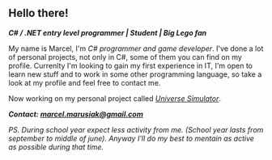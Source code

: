 ## Hello there!

**_C# / .NET entry level programmer | Student | Big Lego fan_**

My name is Marcel, I'm _C# programmer and game developer_. I've done a lot of personal projects, not only in C#, some of them you can find on my profile. Currenlty I'm looking to gain my first experience in IT, I'm open to learn new stuff and to work in some other programming language, so take a look at my profile and feel free to contact me.

Now working on my personal project called [*Universe Simulator*](https://github.com/mmarusiak/Universe-Simulator).

***Contact: marcel.marusiak@gmail.com***

*PS. During school year expect less activity from me. (School year lasts from september to middle of june). Anyway I'll do my best to mentain as active as possible during that time.*
